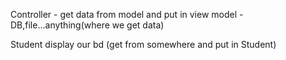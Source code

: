 Controller - get data from model and put in view 
model - DB,file...anything(where we get data)
        
Student display our bd (get from somewhere and put in Student)